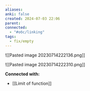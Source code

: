 ```yaml
---
aliases: 
anki: false
created: 2024-07-03 22:06
parent: 
connected:
  - "#обс/linking"
tags:
  - fix/empty
---
```




![[Pasted image 20230714222136.png]]

![[Pasted image 20230714222310.png]]















**Connected with:**
- [[Limit of function]]


